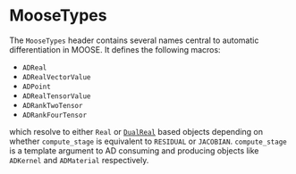 # MooseTypes

The `MooseTypes` header contains several names central to automatic
differentiation in MOOSE. It defines the following macros:

- `ADReal`
- `ADRealVectorValue`
- `ADPoint`
- `ADRealTensorValue`
- `ADRankTwoTensor`
- `ADRankFourTensor`

which resolve to either `Real` or [`DualReal`](/DualReal.md) based objects
depending on whether `compute_stage` is equivalent to `RESIDUAL` or
`JACOBIAN`. `compute_stage` is a template argument to AD consuming and producing
objects like `ADKernel` and `ADMaterial` respectively.
